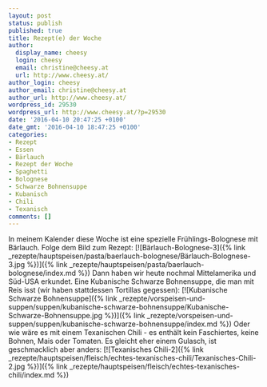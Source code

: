 ```yaml
---
layout: post
status: publish
published: true
title: Rezept(e) der Woche
author:
  display_name: cheesy
  login: cheesy
  email: christine@cheesy.at
  url: http://www.cheesy.at/
author_login: cheesy
author_email: christine@cheesy.at
author_url: http://www.cheesy.at/
wordpress_id: 29530
wordpress_url: http://www.cheesy.at/?p=29530
date: '2016-04-10 20:47:25 +0100'
date_gmt: '2016-04-10 18:47:25 +0100'
categories:
- Rezept
- Essen
- Bärlauch
- Rezept der Woche
- Spaghetti
- Bolognese
- Schwarze Bohnensuppe
- Kubanisch
- Chili
- Texanisch
comments: []
---
```

In meinem Kalender diese Woche ist eine spezielle Frühlings-Bolognese mit Bärlauch. Folge dem Bild zum Rezept:
[![Bärlauch-Bolognese-3]({% link _rezepte/hauptspeisen/pasta/baerlauch-bolognese/Bärlauch-Bolognese-3.jpg %})]({% link _rezepte/hauptspeisen/pasta/baerlauch-bolognese/index.md %})
Dann haben wir heute nochmal Mittelamerika und Süd-USA erkundet. Eine Kubanische Schwarze Bohnensuppe, die man mit Reis isst (wir haben stattdessen Tortillas gegessen):
[![Kubanische Schwarze Bohnensuppe]({% link _rezepte/vorspeisen-und-suppen/suppen/kubanische-schwarze-bohnensuppe/Kubanische-Schwarze-Bohnensuppe.jpg %})]({% link _rezepte/vorspeisen-und-suppen/suppen/kubanische-schwarze-bohnensuppe/index.md %})
Oder wie wäre es mit einem Texanischen Chili - es enthält kein Faschiertes, keine Bohnen, Mais oder Tomaten. Es gleicht eher einem Gulasch, ist geschmacklich aber anders:
[![Texanisches Chili-2]({% link _rezepte/hauptspeisen/fleisch/echtes-texanisches-chili/Texanisches-Chili-2.jpg %})]({% link _rezepte/hauptspeisen/fleisch/echtes-texanisches-chili/index.md %})
